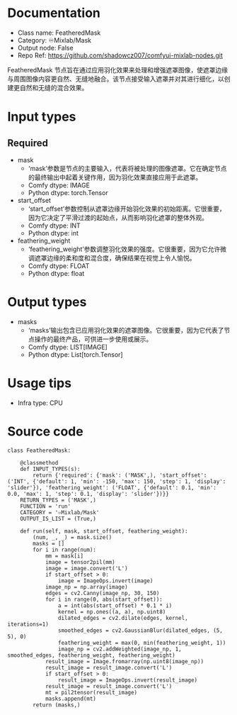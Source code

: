 # Documentation
- Class name: FeatheredMask
- Category: ♾️Mixlab/Mask
- Output node: False
- Repo Ref: https://github.com/shadowcz007/comfyui-mixlab-nodes.git

FeatheredMask 节点旨在通过应用羽化效果来处理和增强遮罩图像，使遮罩边缘与周围图像内容更自然、无缝地融合。该节点接受输入遮罩并对其进行细化，以创建更自然和无缝的混合效果。

# Input types
## Required
- mask
    - ‘mask’参数是节点的主要输入，代表将被处理的图像遮罩。它在确定节点的最终输出中起着关键作用，因为羽化效果直接应用于此遮罩。
    - Comfy dtype: IMAGE
    - Python dtype: torch.Tensor
- start_offset
    - ‘start_offset’参数控制从遮罩边缘开始羽化效果的初始距离。它很重要，因为它决定了平滑过渡的起始点，从而影响羽化遮罩的整体外观。
    - Comfy dtype: INT
    - Python dtype: int
- feathering_weight
    - ‘feathering_weight’参数调整羽化效果的强度。它很重要，因为它允许微调遮罩边缘的柔和度和混合度，确保结果在视觉上令人愉悦。
    - Comfy dtype: FLOAT
    - Python dtype: float

# Output types
- masks
    - ‘masks’输出包含已应用羽化效果的遮罩图像。它很重要，因为它代表了节点操作的最终产品，可供进一步使用或展示。
    - Comfy dtype: LIST[IMAGE]
    - Python dtype: List[torch.Tensor]

# Usage tips
- Infra type: CPU

# Source code
```
class FeatheredMask:

    @classmethod
    def INPUT_TYPES(s):
        return {'required': {'mask': ('MASK',), 'start_offset': ('INT', {'default': 1, 'min': -150, 'max': 150, 'step': 1, 'display': 'slider'}), 'feathering_weight': ('FLOAT', {'default': 0.1, 'min': 0.0, 'max': 1, 'step': 0.1, 'display': 'slider'})}}
    RETURN_TYPES = ('MASK',)
    FUNCTION = 'run'
    CATEGORY = '♾️Mixlab/Mask'
    OUTPUT_IS_LIST = (True,)

    def run(self, mask, start_offset, feathering_weight):
        (num, _, _) = mask.size()
        masks = []
        for i in range(num):
            mm = mask[i]
            image = tensor2pil(mm)
            image = image.convert('L')
            if start_offset > 0:
                image = ImageOps.invert(image)
            image_np = np.array(image)
            edges = cv2.Canny(image_np, 30, 150)
            for i in range(0, abs(start_offset)):
                a = int(abs(start_offset) * 0.1 * i)
                kernel = np.ones((a, a), np.uint8)
                dilated_edges = cv2.dilate(edges, kernel, iterations=1)
                smoothed_edges = cv2.GaussianBlur(dilated_edges, (5, 5), 0)
                feathering_weight = max(0, min(feathering_weight, 1))
                image_np = cv2.addWeighted(image_np, 1, smoothed_edges, feathering_weight, feathering_weight)
            result_image = Image.fromarray(np.uint8(image_np))
            result_image = result_image.convert('L')
            if start_offset > 0:
                result_image = ImageOps.invert(result_image)
            result_image = result_image.convert('L')
            mt = pil2tensor(result_image)
            masks.append(mt)
        return (masks,)
```